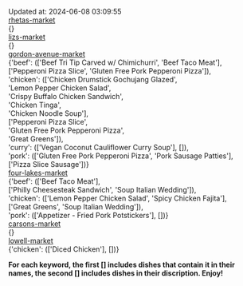 Updated at: 2024-06-08 03:09:55  
[rhetas-market](https://wisc-housingdining.nutrislice.com/menu/rhetas-market/lunch/2024-06-08)  
{}  
[lizs-market](https://wisc-housingdining.nutrislice.com/menu/lizs-market/lunch/2024-06-08)  
{}  
[gordon-avenue-market](https://wisc-housingdining.nutrislice.com/menu/gordon-avenue-market/lunch/2024-06-08)  
{'beef': (['Beef Tri Tip Carved w/ Chimichurri', 'Beef Taco Meat'],  
          ['Pepperoni Pizza Slice', 'Gluten Free Pork Pepperoni Pizza']),  
 'chicken': (['Chicken Drumstick Gochujang Glazed',  
              'Lemon Pepper Chicken Salad',  
              'Crispy Buffalo Chicken Sandwich',  
              'Chicken Tinga',  
              'Chicken Noodle Soup'],  
             ['Pepperoni Pizza Slice',  
              'Gluten Free Pork Pepperoni Pizza',  
              'Great Greens']),  
 'curry': (['Vegan Coconut Cauliflower Curry Soup'], []),  
 'pork': (['Gluten Free Pork Pepperoni Pizza', 'Pork Sausage Patties'],  
          ['Pizza Slice Sausage'])}  
[four-lakes-market](https://wisc-housingdining.nutrislice.com/menu/four-lakes-market/lunch/2024-06-08)  
{'beef': (['Beef Taco Meat'],  
          ['Philly Cheesesteak Sandwich', 'Soup Italian Wedding']),  
 'chicken': (['Lemon Pepper Chicken Salad', 'Spicy Chicken Fajita'],  
             ['Great Greens', 'Soup Italian Wedding']),  
 'pork': (['Appetizer -  Fried Pork Potstickers'], [])}  
[carsons-market](https://wisc-housingdining.nutrislice.com/menu/carsons-market/lunch/2024-06-08)  
{}  
[lowell-market](https://wisc-housingdining.nutrislice.com/menu/lowell-market/lunch/2024-06-08)  
{'chicken': (['Diced Chicken'], [])}  
  
**For each keyword, the first [] includes dishes that contain it in their names, the second [] includes dishes in their discription. Enjoy!**  
